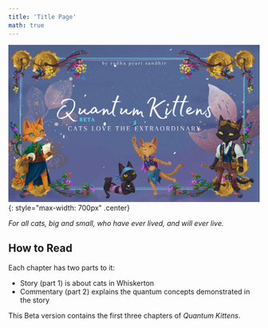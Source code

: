 ```yaml
---
title: 'Title Page'
math: true
---
```


![](/assets/imgs/cover_beta.png){: style="max-width: 700px" .center}


*For all cats, big and small, who have ever lived, and will ever live.*



## How to Read

Each chapter has two parts to it: 
- Story (part 1) is about cats in Whiskerton
- Commentary (part 2) explains the quantum concepts demonstrated in the story

This Beta version contains the first three chapters of *Quantum Kittens*.